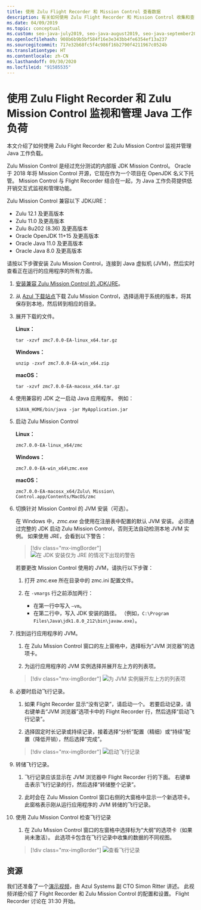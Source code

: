 ```yaml
---
title: 使用 Zulu Flight Recorder 和 Mission Control 查看数据
description: 有关如何使用 Zulu Flight Recorder 和 Mission Control 收集和查看应用数据的指南。
ms.date: 04/09/2019
ms.topic: conceptual
ms.custom: seo-java-july2019, seo-java-august2019, seo-java-september2019, devx-track-java
ms.openlocfilehash: 908b6b9b5bf584f16e3e343bb4fe6354ef13a237
ms.sourcegitcommit: 717e32b68fc5f4c986f16b2790f4211967c0524b
ms.translationtype: HT
ms.contentlocale: zh-CN
ms.lasthandoff: 09/30/2020
ms.locfileid: "91585535"
---
```

# <a name="monitor-and-manage-java-workloads-with-zulu-flight-recorder-and-zulu-mission-control"></a>使用 Zulu Flight Recorder 和 Zulu Mission Control 监视和管理 Java 工作负荷

本文介绍了如何使用 Zulu Flight Recorder 和 Zulu Mission Control 监视并管理 Java 工作负载。

Zulu Mission Control 是经过充分测试的内部版 JDK Mission Control。 Oracle 于 2018 年将 Mission Control 开源，它现在作为一个项目在 OpenJDK 名义下托管。 Mission Control 与 Flight Recorder 结合在一起，为 Java 工作负荷提供低开销交互式监视和管理功能。

Zulu Mission Control 兼容以下 JDK/JRE：

* Zulu 12.1 及更高版本
* Zulu 11.0 及更高版本
* Zulu 8u202 (8.36) 及更高版本
* Oracle OpenJDK 11+15 及更高版本
* Oracle Java 11.0 及更高版本
* Oracle Java 8.0 及更高版本

请按以下步骤安装 Zulu Mission Control，连接到 Java 虚拟机 (JVM)，然后实时查看正在运行的应用程序的所有方面。

1. [安装兼容 Zulu Mission Control 的 JDK/JRE](java-jdk-install.md)。

2. 从 [Azul 下载站点](https://www.azul.com/products/zulu-mission-control/)下载 Zulu Mission Control，选择适用于系统的版本，将其保存到本地，然后转到相应的目录。

3. 展开下载的文件。

    **Linux：**

    ```azurecli
    tar -xzvf zmc7.0.0-EA-linux_x64.tar.gz
    ```

    **Windows：**

    ```azurecli
    unzip -zxvf zmc7.0.0-EA-win_x64.zip
    ```

    **macOS：**

    ```azurecli
    tar -xzvf zmc7.0.0-EA-macosx_x64.tar.gz
    ```

4. 使用兼容的 JDK 之一启动 Java 应用程序。 例如：

    ```azurecli
    $JAVA_HOME/bin/java -jar MyApplication.jar
    ```

5. 启动 Zulu Mission Control

    **Linux：**

    ```azurecli
    zmc7.0.0-EA-linux_x64/zmc
    ```

    **Windows：**

    ```azurecli
    zmc7.0.0-EA-win_x64\zmc.exe
    ```

    **macOS：**

    ```azurecli
    zmc7.0.0-EA-macosx_x64/Zulu\ Mission\ Control.app/Contents/MacOS/zmc
    ```

6. 切换针对 Mission Control 的 JVM 安装（可选）。

    在 Windows 中，*zmc.exe* 会使用在注册表中配置的默认 JVM 安装。 必须通过完整的 JDK 启动 Zulu Mission Control，否则无法自动检测本地 JVM 实例。 如果使用 JRE，会看到以下警告：

    > [!div class="mx-imgBorder"]
    ![在 JDK 安装仅为 JRE 的情况下出现的警告](media/jfr-jre-warning-message.png)

    若要更改 Mission Control 使用的 JVM，请执行以下步骤：

    1. 打开 zmc.exe 所在目录中的 zmc.ini 配置文件。

    2. 在 `-vmargs` 行之前添加两行：

        * 在第一行中写入 `–vm`。
        * 在第二行中，写入 JDK 安装的路径。 （例如，`C:\Program Files\Java\jdk1.8.0_212\bin\javaw.exe`）。

7. 找到运行应用程序的 JVM。

    1. 在 Zulu Mission Control 窗口的左上窗格中，选择标为“JVM 浏览器”的选项卡。

    2. 为运行应用程序的 JVM 实例选择并展开左上方的列表项。

    > [!div class="mx-imgBorder"]
    ![为 JVM 实例展开左上方的列表项](media/jfr-jvm-instance-dashboard.png)

8. 必要时启动飞行记录。

    1. 如果 Flight Recorder 显示“没有记录”，请启动一个。 若要启动记录，请右键单击“JVM 浏览器”选项卡中的 Flight Recorder 行，然后选择“启动飞行记录”。

    2. 选择固定时长记录或持续记录，接着选择“分析”配置（精细）或“持续”配置（降低开销），然后选择“完成”。

    > [!div class="mx-imgBorder"]
    ![启动飞行记录](media/jfr-start-flight-recording.png)

9. 转储飞行记录。

    1. 飞行记录应该显示在 JVM 浏览器中 Flight Recorder 行的下面。 右键单击表示飞行记录的行，然后选择“转储整个记录”。

    2. 此时会在 Zulu Mission Control 窗口右侧的大窗格中显示一个新选项卡。 此窗格表示刚从运行应用程序的 JVM 转储的飞行记录。

10. 使用 Zulu Mission Control 检查飞行记录
    1. 在 Zulu Mission Control 窗口的左窗格中选择标为“大纲”的选项卡（如果尚未激活）。 此选项卡包含在飞行记录中收集的数据的不同视图。

    > [!div class="mx-imgBorder"]
    ![查看飞行记录](media/jfr-zulu-mission-control-data.png)

## <a name="resources"></a>资源

我们还准备了一个[演示视频](https://www.azul.com/presentation/azul-webinar-open-source-flight-recorder-and-mission-control-managing-and-measuring-openjdk-8-performance/)，由 Azul Systems 副 CTO Simon Ritter 讲述。 此视频详细介绍了 Flight Recorder 和 Zulu Mission Control 的配置和设置。 Flight Recorder 讨论在 31:30 开始。
